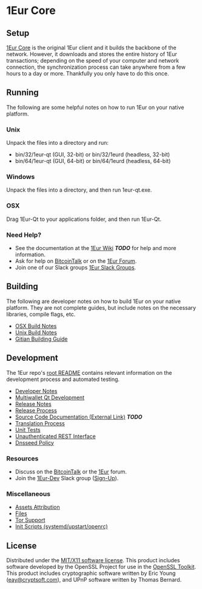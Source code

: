 1Eur Core
=====================

Setup
---------------------
[1Eur Core](http://1eur.io/wallet) is the original 1Eur client and it builds the backbone of the network. However, it downloads and stores the entire history of 1Eur transactions; depending on the speed of your computer and network connection, the synchronization process can take anywhere from a few hours to a day or more. Thankfully you only have to do this once.

Running
---------------------
The following are some helpful notes on how to run 1Eur on your native platform.

### Unix

Unpack the files into a directory and run:

- bin/32/1eur-qt (GUI, 32-bit) or bin/32/1eurd (headless, 32-bit)
- bin/64/1eur-qt (GUI, 64-bit) or bin/64/1eurd (headless, 64-bit)

### Windows

Unpack the files into a directory, and then run 1eur-qt.exe.

### OSX

Drag 1Eur-Qt to your applications folder, and then run 1Eur-Qt.

### Need Help?

* See the documentation at the [1Eur Wiki](https://en.bitcoin.it/wiki/Main_Page) ***TODO***
for help and more information.
* Ask for help on [BitcoinTalk](https://bitcointalk.org/index.php?topic=2186812.0) or on the [1Eur Forum](http://forum.1eur.io/).
* Join one of our Slack groups [1Eur Slack Groups](https://1eur.io/slack-logins/).

Building
---------------------
The following are developer notes on how to build 1Eur on your native platform. They are not complete guides, but include notes on the necessary libraries, compile flags, etc.

- [OSX Build Notes](build-osx.md)
- [Unix Build Notes](build-unix.md)
- [Gitian Building Guide](gitian-building.md)

Development
---------------------
The 1Eur repo's [root README](https://github.com/1eur/1eur/blob/master/README.md) contains relevant information on the development process and automated testing.

- [Developer Notes](developer-notes.md)
- [Multiwallet Qt Development](multiwallet-qt.md)
- [Release Notes](release-notes.md)
- [Release Process](release-process.md)
- [Source Code Documentation (External Link)](https://dev.visucore.com/bitcoin/doxygen/) ***TODO***
- [Translation Process](translation_process.md)
- [Unit Tests](unit-tests.md)
- [Unauthenticated REST Interface](REST-interface.md)
- [Dnsseed Policy](dnsseed-policy.md)

### Resources

* Discuss on the [BitcoinTalk](https://bitcointalk.org/index.php?topic=2186812.0) or the [1Eur](http://forum.1eur.io/) forum.
* Join the [1Eur-Dev](https://1eur-dev.slack.com/) Slack group ([Sign-Up](https://1eur.herokuapp.com/)).

### Miscellaneous
- [Assets Attribution](assets-attribution.md)
- [Files](files.md)
- [Tor Support](tor.md)
- [Init Scripts (systemd/upstart/openrc)](init.md)

License
---------------------
Distributed under the [MIT/X11 software license](http://www.opensource.org/licenses/mit-license.php).
This product includes software developed by the OpenSSL Project for use in the [OpenSSL Toolkit](https://www.openssl.org/). This product includes
cryptographic software written by Eric Young ([eay@cryptsoft.com](mailto:eay@cryptsoft.com)), and UPnP software written by Thomas Bernard.
